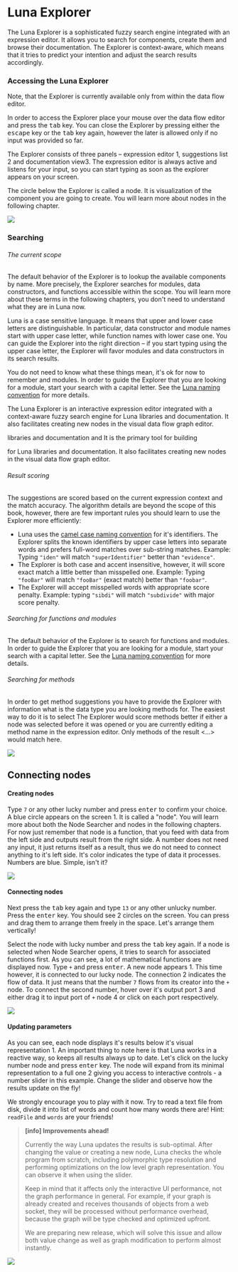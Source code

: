 # Luna Explorer

The Luna Explorer is a sophisticated fuzzy search engine integrated with an expression editor. It allows you to search for components, create them and browse their documentation. The Explorer is context-aware, which means that it tries to predict your intention and adjust the search results accordingly. 

### Accessing the Luna Explorer
Note, that the Explorer is currently available only from within the data flow editor. 

In order to access the Explorer place your mouse over the data flow editor and press the <kbd>tab</kbd> key. You can close the Explorer by pressing either the <kbd>escape</kbd> key or the <kbd>tab</kbd> key again, however the later is allowed only if no input was provided so far. 

The Explorer consists of three panels – expression editor <span class="uiref">1</span>, suggestions list <span class="uiref">2</span> and documentation view<span class="uiref">3</span>. The expression editor is always active and listens for your input, so you can start typing as soon as the explorer appears on your screen.

The circle below the Explorer is called a node. It is visualization of the component you are going to create. You will learn more about nodes in the following chapter.

![](/assets/placeholder.jpg)


### Searching

###### The current scope
The default behavior of the Explorer is to lookup the available components by name. More precisely, the Explorer searches for modules, data constructors, and functions accessible within the scope. You will learn more about these terms in the following chapters, you don't need to understand what they are in Luna now.

Luna is a case sensitive language. It means that upper and lower case letters are distinguishable. In particular, data constructor and module names start with upper case letter, while function names with lower case one. You can guide the Explorer into the right direction – if you start typing using the upper case letter, the Explorer will favor modules and data constructors in its search results. 

  You do not need to know what these things mean, it's ok for now to remember  and modules. In order to guide the Explorer that you are looking for a module, start your search with a capital letter. See the [Luna naming convention](dummy.md) for more details.




The Luna Explorer is an interactive expression editor integrated with a context-aware fuzzy search engine for Luna libraries and documentation. It also facilitates creating new nodes in the visual data flow graph editor. 





  libraries and documentation and It is the primary tool for building 

  for Luna libraries and documentation. It also facilitates creating new nodes in the visual data flow graph editor. 




###### Result scoring
The suggestions are scored based on the current expression context and the match accuracy. The algorithm details are beyond the scope of this book, however, there are few important rules you should learn to use the Explorer more efficiently:

* Luna uses the [camel case naming convention](dummy.md) for it's identifiers. The Explorer splits the known identifiers by upper case letters into separate words and prefers full-word matches over sub-string matches.
  Example: Typing `"iden"` will match `"superIdentifier"` better than `"evidence"`.
* The Explorer is both case and accent insensitive, however, it will score exact match a little better than misspelled one.
  Example: Typing `"fooBar"` will match `"fooBar"` (exact match) better than `"foobar"`. 
* The Explorer will accept misspelled words with appropriate score penalty.
  Example: typing `"sibdi"` will match `"subdivide"` with major score penalty.



###### Searching for functions and modules
The default behavior of the Explorer is to search for functions and modules. In order to guide the Explorer that you are looking for a module, start your search with a capital letter. See the [Luna naming convention](dummy.md) for more details.

###### Searching for methods
In order to get method suggestions you have to provide the Explorer with information what is the data type you are looking methods for. The easiest way to do it is to select 
The Explorer would score methods better if either a node was selected before it was opened or you are currently editing a method name in the expression editor. Only methods of the result <...> would match here. 

![](/assets/placeholder.jpg)


## Connecting nodes


#### Creating nodes 

Type `7` or any other lucky number and press <kbd>enter</kbd> to confirm your choice. A blue circle appears on the screen <span class="uiref">1</span>. It is called a "node". You will learn more about both the Node Searcher and nodes in the following chapters. For now just remember that node is a function, that you feed with data from the left side and outputs result from the right side. A number does not need any input, it just returns itself as a result, thus we do not need to connect anything to it's left side. It's color indicates the type of data it processes. Numbers are blue. Simple, isn't it? 

![](/assets/placeholder.jpg)


#### Connecting nodes

Next press the <kbd>tab</kbd> key again and type `13` or any other unlucky number. Press the <kbd>enter</kbd> key. You should see 2 circles on the screen. You can press and drag them to arrange them freely in the space. Let's arrange them vertically! 

Select the node with lucky number and press the <kbd>tab</kbd> key again. If a node is selected when Node Searcher opens, it tries to search for associated functions first. As you can see, a lot of mathematical functions are displayed now. Type `+` and press <kbd>enter</kbd>. A new node appears <span class="uiref">1</span>. This time however, it is connected to our lucky node. The connection <span class="uiref">2</span> indicates the flow of data. It just means that the number `7` flows from its creator into the `+` node. To connect the second number, hover over it's output port <span class="uiref">3</span> and either drag it to input port of `+` node <span class="uiref">4</span> or click on each port respectively.

![](/assets/placeholder.jpg)


#### Updating parameters

As you can see, each node displays it's results below it's visual representation <span class="uiref">1</span>. An important thing to note here is that Luna works in a reactive way, so keeps all results always up to date. Let's click on the lucky number node and press <kbd>enter</kbd> key. The node will expand from its minimal representation to a full one <span class="uiref">2</span> giving you access to interactive controls - a number slider in this example. Change the slider and observe how the results update on the fly! 

We strongly encourage you to play with it now. Try to read a text file from disk, divide it into list of words and count how many words there are! Hint: `readFile` and `words` are your friends!


> **[info] Improvements ahead!**
>
> Currently the way Luna updates the results is sub-optimal. After changing the value or creating a new node, Luna checks the whole program from scratch, including polymorphic type resolution and performing optimizations on the low level graph representation. You can observe it when using the slider. 
>
>Keep in mind that it affects only the interactive UI performance, not the graph performance in general. For example, if your graph is already created and receives thousands of objects from a web socket, they will be processed without performance overhead, because the graph will be type checked and optimized upfront.
>
>We are preparing new release, which will solve this issue and allow both value change as well as graph modification to perform almost instantly.

![](/assets/placeholder.jpg)
